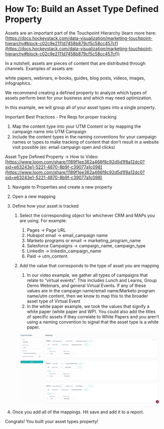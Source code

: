 # How To: Build an Asset Type Defined Property

Assets are an important part of the Touchpoint Hierarchy (learn more here: [https://docs.hockeystack.com/data-visualization/marketing-touchpoint-hierarchy#block-c02c9e2111d7458b879cf5c58cc457cf](https://docs.hockeystack.com/data-visualization/marketing-touchpoint-hierarchy#block-c02c9e2111d7458b879cf5c58cc457cf)) 

In a nutshell, assets are pieces of content that are distributed through channels. Examples of assets are:

white papers, webinars, e-books, guides, blog posts, videos, images, infographics.

We recommend creating a defined property to analyze which types of assets perform best for your business and which may need optimization. 

In this example, we will group all of your asset types into a single property.

Important Best Practices - Pre Reqs for proper tracking

1. Map the content type into your UTM Content or by mapping the campaign name into UTM Campaign
2. Include the content types in the naming conventions for your campaign names or types to make tracking of content that don’t result in a website visit possible (ex: email campaign open and clicks)

Asset Type Defined Property → How to Video: [https://www.loom.com/share/1189f1ee362a466f8c92d5d1f8a12dc0?sid=e63243e1-5221-4870-8b9f-c39077a1c098](https://www.loom.com/share/1189f1ee362a466f8c92d5d1f8a12dc0?sid=e63243e1-5221-4870-8b9f-c39077a1c098)

1. Navigate to Properties and create a new property 
2. Open a new mapping
3. Define how your asset is tracked
    1. Select the corresponding object for whichever CRM and MAPs you are using. For example:
        1. Pages → Page URL 
        2. Hubspot email → email_campaign name
        3. Marketo programs or email → marketing_program_name
        4. Salesforce Campaigns → campaign_name, campaign_type
        5. LinkedIn → linkedin_campaign_name
        6. Paid → utm_content
    2. Add the value that corresponds to the type of asset you are mapping 
        1. In our video example, we gather all types of campaigns that relate to “virtual events”. This includes Lunch and Learns, Group Demo Webinars, and general Virtual Events. If any of these values are in the campaign name/email name/Marketo program name/utm content, then we know to map this to the broader asset type of Virtual Event
        2. In the white paper example, we took the values that signify a white paper (white paper and WP). You could also add the titles of specific assets if they correlate to White Papers and you aren’t using a naming convention to signal that the asset type is a white paper.
        
        ![Untitled](How-To-Build-an-Asset-Type-Defined-Property/Untitled.png)
        
4. Once you add all of the mappings. Hit save and add it to a report. 

Congrats! You built your asset types property!